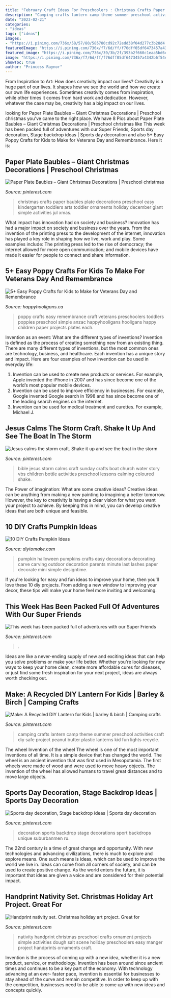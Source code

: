 ```yaml
---
title: "February Craft Ideas For Preschoolers : Christmas Crafts Paper Baubles Plate Decorations Preschool Easy Kindergarten Toddlers Arts Toddler Ornaments Holiday December Giant Simple Activities Jul Xmas"
description: "Camping crafts lantern camp theme summer preschool activities craft diy safe project peanut butter plastic lanterns kid fun lights recycle"
date: "2023-02-21"
categories:
- "ideas"
tags: ["ideas"]
images:
- "https://i.pinimg.com/736x/58/57/80/585780cd92c72edd38f04d277c3b28d4.jpg"
featuredImage: "https://i.pinimg.com/736x/f7/6d/ff/f76dff05df6473457a4342b6f54e98fb.jpg"
featured_image: "https://i.pinimg.com/736x/39/3b/2f/393b2f660c1eaa5bd6c79a30d92ddf54.jpg"
image: "https://i.pinimg.com/736x/f7/6d/ff/f76dff05df6473457a4342b6f54e98fb.jpg"
ShowToc: true
author: "Princess Raynor"
---
```



From Inspiration to Art: How does creativity impact our lives?
Creativity is a huge part of our lives. It shapes how we see the world and how we create our own life experiences. Sometimes creativity comes from inspiration, while other times it comes from hard work and dedication. However, whatever the case may be, creativity has a big impact on our lives.

	

		
looking for Paper Plate Baubles – Giant Christmas Decorations | Preschool christmas you've came to the right place. We have 8 Pics about Paper Plate Baubles – Giant Christmas Decorations | Preschool christmas like This week has been packed full of adventures with our Super Friends, Sports day decoration, Stage backdrop ideas | Sports day decoration and also 5+ Easy Poppy Crafts for Kids to Make for Veterans Day and Remembrance. Here it is:
		
    
## Paper Plate Baubles – Giant Christmas Decorations | Preschool Christmas

<img loading=lazy src="https://i.pinimg.com/736x/26/4a/a6/264aa631a146c4ba5f4e2f7b9ca9dddc.jpg" onerror="this.onerror=null;this.src='https://tse4.mm.bing.net/th?id=OIP.8HIev0NVJPrWzI-dRctSyAHaKe&amp;pid=15.1';" alt="Paper Plate Baubles – Giant Christmas Decorations | Preschool christmas">

_Source: pinterest.com_

>christmas crafts paper baubles plate decorations preschool easy kindergarten toddlers arts toddler ornaments holiday december giant simple activities jul xmas. 

	

What impact has innovation had on society and business?
Innovation has had a major impact on society and business over the years. From the invention of the printing press to the development of the internet, innovation has played a key role in shaping how we live, work and play. Some examples include: The printing press led to the rise of democracy; the internet allowed for more open communication; and mobile devices have made it easier for people to connect and share information.

    
## 5+ Easy Poppy Crafts For Kids To Make For Veterans Day And Remembrance

<img loading=lazy src="https://happyhooligans.ca/wp-content/uploads/2015/11/Easy-Poppy-Crafts-for-Preschoolers-and-Toddlers-Happy-Hooligans-.jpg" onerror="this.onerror=null;this.src='https://tse4.mm.bing.net/th?id=OIP.OsvxQZod1uh1gKkcEM1IugAAAA&amp;pid=15.1';" alt="5+ Easy Poppy Crafts for Kids to Make for Veterans Day and Remembrance">

_Source: happyhooligans.ca_

>poppy crafts easy remembrance craft veterans preschoolers toddlers poppies preschool simple anzac happyhooligans hooligans happy children paper projects plates each. 

	

Invention as an event: What are the different types of inventions?
Invention is defined as the process of creating something new from an existing thing. There are many different types of inventions, but the most common ones are technology, business, and healthcare. Each invention has a unique story and impact. Here are four examples of how invention can be used in everyday life: 
1. Invention can be used to create new products or services. For example, Apple invented the iPhone in 2007 and has since become one of the world’s most popular mobile devices. 
2. Invention can be used to improve efficiency in businesses. For example, Google invented Google search in 1998 and has since become one of the leading search engines on the internet. 
3. Invention can be used for medical treatment and curettes. For example, Michael J.

    
## Jesus Calms The Storm Craft. Shake It Up And See The Boat In The Storm

<img loading=lazy src="https://i.pinimg.com/736x/6a/15/06/6a150625452eee2eddae2a4ac8b9415e--object-lessons-bible-lessons.jpg?b=t" onerror="this.onerror=null;this.src='https://tse2.mm.bing.net/th?id=OIP.dLVuJ8Jtqq0bi0IzdkhMdQHaJ3&amp;pid=15.1';" alt="Jesus calms the storm craft. Shake it up and see the boat in the storm">

_Source: pinterest.com_

>bible jesus storm calms craft sunday crafts boat church water story vbs children bottle activities preschool lessons calming coloured shake. 

	

The Power of imagination: What are some creative ideas?
Creative ideas can be anything from making a new painting to imagining a better tomorrow. However, the key to creativity is having a clear vision for what you want your project to achieve. By keeping this in mind, you can develop creative ideas that are both unique and feasible.

    
## 10 DIY Crafts Pumpkin Ideas

<img loading=lazy src="https://www.diytomake.com/wp-content/uploads/2015/10/great-pumpkin-idea.jpg" onerror="this.onerror=null;this.src='https://tse1.mm.bing.net/th?id=OIP.gmHyUGRXuHid_P1EmLwTqAHaJ3&amp;pid=15.1';" alt="10 DIY Crafts Pumpkin Ideas">

_Source: diytomake.com_

>pumpkin halloween pumpkins crafts easy decorations decorating carve carving outdoor decoration parents minute last lashes paper decorate mini simple designtime. 

	

If you're looking for easy and fun ideas to improve your home, then you'll love these 10 diy projects. From adding a new window to improving your decor, these tips will make your home feel more inviting and welcoming.

    
## This Week Has Been Packed Full Of Adventures With Our Super Friends

<img loading=lazy src="https://i.pinimg.com/736x/f7/6d/ff/f76dff05df6473457a4342b6f54e98fb.jpg" onerror="this.onerror=null;this.src='https://tse4.mm.bing.net/th?id=OIP.oNMUr76-PEvOvehf8KBT7AHaKY&amp;pid=15.1';" alt="This week has been packed full of adventures with our Super Friends">

_Source: pinterest.com_

>. 

	

Ideas are like a never-ending supply of new and exciting ideas that can help you solve problems or make your life better. Whether you're looking for new ways to keep your home clean, create more affordable cures for diseases, or just find some fresh inspiration for your next project, ideas are always worth checking out.

    
## Make: A Recycled DIY Lantern For Kids | Barley &amp; Birch | Camping Crafts

<img loading=lazy src="https://i.pinimg.com/736x/58/57/80/585780cd92c72edd38f04d277c3b28d4.jpg" onerror="this.onerror=null;this.src='https://tse2.mm.bing.net/th?id=OIP.DKsnE2HLBGYNf_ce35XV5gHaLH&amp;pid=15.1';" alt="Make: A Recycled DIY Lantern for Kids | barley &amp; birch | Camping crafts">

_Source: pinterest.com_

>camping crafts lantern camp theme summer preschool activities craft diy safe project peanut butter plastic lanterns kid fun lights recycle. 

	

The wheel
Invention of the wheel
The wheel is one of the most important inventions of all time. It is a simple device that has changed the world. The wheel is an ancient invention that was first used in Mesopotamia. The first wheels were made of wood and were used to move heavy objects. The invention of the wheel has allowed humans to travel great distances and to move large objects.

    
## Sports Day Decoration, Stage Backdrop Ideas | Sports Day Decoration

<img loading=lazy src="https://i.pinimg.com/736x/39/3b/2f/393b2f660c1eaa5bd6c79a30d92ddf54.jpg" onerror="this.onerror=null;this.src='https://tse1.mm.bing.net/th?id=OIP.pGiJNriHbUOJCCngTBtaCwHaLt&amp;pid=15.1';" alt="Sports day decoration, Stage backdrop ideas | Sports day decoration">

_Source: pinterest.com_

>decoration sports backdrop stage decorations sport backdrops unique suburbanmen ru. 

	

The 22nd century is a time of great change and opportunity. With new technologies and advancing civilizations, there is much to explore and explore means. One such means is ideas, which can be used to improve the world we live in. Ideas can come from all corners of society, and can be used to create positive change. As the world enters the future, it is important that ideas are given a voice and are considered for their potential impact.

    
## Handprint Nativity Set. Christmas Holiday Art Project. Great For

<img loading=lazy src="https://i.pinimg.com/736x/5d/e6/a1/5de6a1c4c591f8001bd820bc5923e01b.jpg" onerror="this.onerror=null;this.src='https://tse2.mm.bing.net/th?id=OIP.Q-iqZehtGs68W52nnuVilgHaJ3&amp;pid=15.1';" alt="Handprint nativity set. Christmas holiday art project. Great for">

_Source: pinterest.com_

>nativity handprint christmas preschool crafts ornament projects simple activities dough salt scene holiday preschoolers easy manger project handprints ornaments craft. 

	

Invention is the process of coming up with a new idea, whether it is a new product, service, or methodology. Invention has been around since ancient times and continues to be a key part of the economy. With technology advancing at an ever- faster pace, invention is essential for businesses to stay ahead of the curve and remain competitive. In order to keep up with the competition, businesses need to be able to come up with new ideas and concepts quickly.

